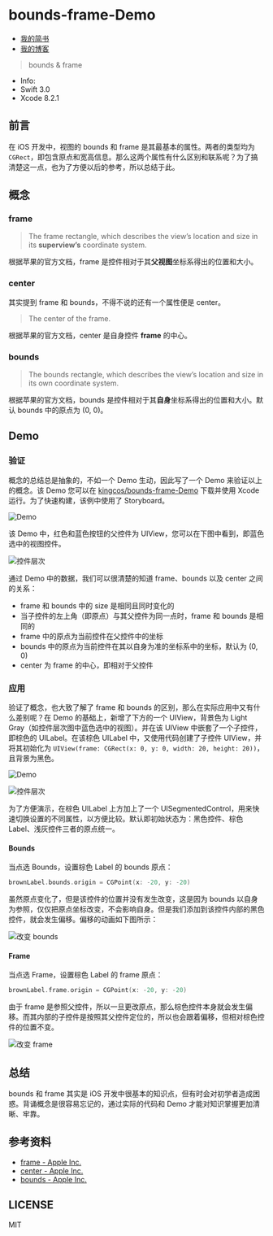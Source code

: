 # bounds-frame-Demo

- [我的简书](http://www.jianshu.com/u/b88081164fe8)
- [我的博客](https://maimieng.com)

> bounds & frame

- Info:
 - Swift 3.0
 - Xcode 8.2.1

## 前言

在 iOS 开发中，视图的 bounds 和 frame 是其最基本的属性。两者的类型均为 `CGRect`，即包含原点和宽高信息。那么这两个属性有什么区别和联系呢？为了搞清楚这一点，也为了方便以后的参考，所以总结于此。

## 概念

### frame

> The frame rectangle, which describes the view’s location and size in its **superview’s** coordinate system.

根据苹果的官方文档，frame 是控件相对于其**父视图**坐标系得出的位置和大小。

### center

其实提到 frame 和 bounds，不得不说的还有一个属性便是 center。

> The center of the frame.

根据苹果的官方文档，center 是自身控件 **frame** 的中心。

### bounds

> The bounds rectangle, which describes the view’s location and size in its own coordinate system.

根据苹果的官方文档，bounds 是控件相对于其**自身**坐标系得出的位置和大小。默认 bounds 中的原点为 (0, 0)。

## Demo

### 验证

概念的总结总是抽象的，不如一个 Demo 生动，因此写了一个 Demo 来验证以上的概念。该 Demo 您可以在 [kingcos/bounds-frame-Demo](https://github.com/kingcos/bounds-frame-Demo) 下载并使用 Xcode 运行。为了快速构建，该例中使用了 Storyboard。

![Demo](http://upload-images.jianshu.io/upload_images/227002-9344143dfd2b2a80.png?imageMogr2/auto-orient/strip%7CimageView2/2/w/1240)

该 Demo 中，红色和蓝色按钮的父控件为 UIView，您可以在下图中看到，即蓝色选中的视图控件。

![控件层次](http://upload-images.jianshu.io/upload_images/227002-9208589daedf8308.png?imageMogr2/auto-orient/strip%7CimageView2/2/w/1240)

通过 Demo 中的数据，我们可以很清楚的知道 frame、bounds 以及 center 之间的关系：

- frame 和 bounds 中的 size 是相同且同时变化的
- 当子控件的左上角（即原点）与其父控件为同一点时，frame 和 bounds 是相同的
- frame 中的原点为当前控件在父控件中的坐标
- bounds 中的原点为当前控件在其以自身为准的坐标系中的坐标，默认为 (0, 0)
- center 为 frame 的中心，即相对于父控件

### 应用

验证了概念，也大致了解了 frame 和 bounds 的区别，那么在实际应用中又有什么差别呢？在 Demo 的基础上，新增了下方的一个 UIView，背景色为 Light Gray（如控件层次图中蓝色选中的视图）。并在该 UIView 中嵌套了一个子控件，即棕色的 UILabel。在该棕色 UILabel 中，又使用代码创建了子控件 UIView，并将其初始化为 `UIView(frame: CGRect(x: 0, y: 0, width: 20, height: 20))`，且背景为黑色。

![Demo](http://upload-images.jianshu.io/upload_images/227002-1596487dd1062c90.png?imageMogr2/auto-orient/strip%7CimageView2/2/w/1240)

![控件层次](http://upload-images.jianshu.io/upload_images/227002-1525f3d2dbeae40e.png?imageMogr2/auto-orient/strip%7CimageView2/2/w/1240)

为了方便演示，在棕色 UILabel 上方加上了一个 UISegmentedControl，用来快速切换设置的不同属性，以方便比较。默认即初始状态为：黑色控件、棕色 Label、浅灰控件三者的原点统一。

#### Bounds

当点选 Bounds，设置棕色 Label 的 bounds 原点：

```swift
brownLabel.bounds.origin = CGPoint(x: -20, y: -20)
```

虽然原点变化了，但是该控件的位置并没有发生改变，这是因为 bounds 以自身为参照，仅仅把原点坐标改变，不会影响自身。但是我们添加到该控件内部的黑色控件，就会发生偏移。偏移的动画如下图所示：

![改变 bounds](http://upload-images.jianshu.io/upload_images/227002-773b996550991770.gif?imageMogr2/auto-orient/strip)

#### Frame

当点选 Frame，设置棕色 Label 的 frame 原点：

```swift
brownLabel.frame.origin = CGPoint(x: -20, y: -20)
```

由于 frame 是参照父控件，所以一旦更改原点，那么棕色控件本身就会发生偏移。而其内部的子控件是按照其父控件定位的，所以也会跟着偏移，但相对棕色控件的位置不变。

![改变 frame](http://upload-images.jianshu.io/upload_images/227002-f15def853466add5.gif?imageMogr2/auto-orient/strip)

## 总结

bounds 和 frame 其实是 iOS 开发中很基本的知识点，但有时会对初学者造成困惑。背诵概念是很容易忘记的，通过实际的代码和 Demo 才能对知识掌握更加清晰、牢靠。

## 参考资料

- [frame - Apple Inc.](https://developer.apple.com/reference/uikit/uiview/1622621-frame)
- [center - Apple Inc.](https://developer.apple.com/reference/uikit/uiview/1622627-center)
- [bounds - Apple Inc.](https://developer.apple.com/reference/uikit/uiview/1622580-bounds)

## LICENSE

MIT